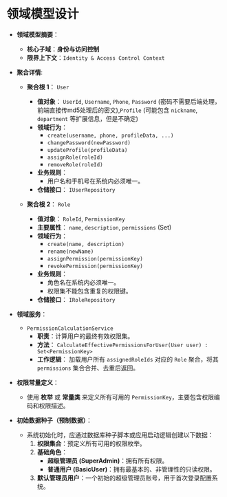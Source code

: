 # **领域模型设计**

*   **领域模型摘要**：
    *   **核心子域**：**身份与访问控制**
    *   **限界上下文**：`Identity & Access Control Context`

*   **聚合详情**:

    *   **聚合根 1**： `User`
        *   **值对象**： `UserId`, `Username`, `Phone`, `Password` (密码不需要后端处理，前端直接传md5处理后的密文),`Profile` (可能包含 `nickname`, `department` 等扩展信息，但是不确定)
        *   **领域行为**：
            *   `create(username, phone, profileData, ...)`
            *   `changePassword(newPassword)`
            *   `updateProfile(profileData)`
            *   `assignRole(roleId)`
            *   `removeRole(roleId)`
        *   **业务规则**：
            *   用户名和手机号在系统内必须唯一。
        *   **仓储接口**： `IUserRepository`

    *   **聚合根 2**： `Role`
        *   **值对象**： `RoleId`, `PermissionKey`
        *   **主要属性**： `name`, `description`, `permissions` (Set<PermissionKey>)
        *   **领域行为**：
            *   `create(name, description)`
            *   `rename(newName)`
            *   `assignPermission(permissionKey)`
            *   `revokePermission(permissionKey)`
        *   **业务规则**：
            *   角色名在系统内必须唯一。
            *   权限集不能包含重复的权限键。
        *   **仓储接口**： `IRoleRepository`

*   **领域服务**：
    *   `PermissionCalculationService`
        *   **职责**：计算用户的最终有效权限集。
        *   **方法**： `CalculateEffectivePermissionsForUser(User user) : Set<PermissionKey>`
        *   **工作逻辑**： 加载用户所有 `assignedRoleIds` 对应的 `Role` 聚合，将其 `permissions` 集合合并、去重后返回。

*   **权限常量定义**：
    *   使用 **枚举** 或 **常量类** 来定义所有可用的 `PermissionKey`，主要包含权限编码和权限描述。

*   **初始数据种子（预制数据）**：
    *   系统初始化时，应通过数据库种子脚本或应用启动逻辑创建以下数据：
        1.  **权限集合**：预定义所有可用的权限枚举。
        2.  **基础角色**：
            *   **超级管理员 (SuperAdmin)**：拥有所有权限。
            *   **普通用户 (BasicUser)**：拥有最基本的、非管理性的只读权限。
        3.  **默认管理员用户**：一个初始的超级管理员账号，用于首次登录配置系统。

